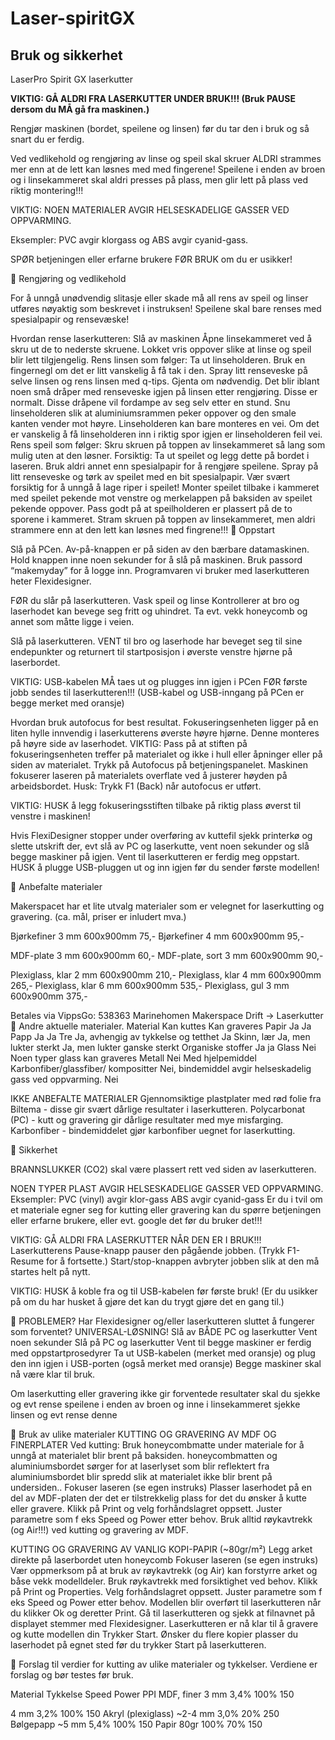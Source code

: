 # Laser-spiritGX

## Bruk og sikkerhet

LaserPro Spirit GX laserkutter

**VIKTIG: 
GÅ ALDRI FRA LASERKUTTER UNDER BRUK!!! 
(Bruk PAUSE dersom du MÅ gå fra maskinen.)**

Rengjør maskinen (bordet, speilene og linsen) før du tar den i bruk og så snart du er ferdig.

Ved vedlikehold og rengjøring av linse og speil skal skruer ALDRI strammes mer enn at de lett kan løsnes med med fingerene!
Speilene i enden av broen og i linsekammeret skal aldri presses på plass, men glir lett på plass ved riktig montering!!! 

VIKTIG:
NOEN MATERIALER AVGIR HELSESKADELIGE GASSER VED OPPVARMING. 


Eksempler: PVC avgir klorgass og ABS avgir cyanid-gass.

SPØR betjeningen eller erfarne brukere FØR BRUK om du er usikker!


Rengjøring og vedlikehold

For å unngå unødvendig slitasje eller skade må all rens av speil og linser utføres nøyaktig som beskrevet i instruksen!
Speilene skal bare renses med spesialpapir og rensevæske!

Hvordan rense laserkutteren:
Slå av maskinen
Åpne linsekammeret ved å skru ut de to nederste skruene. Lokket vris oppover slike at linse og speil blir lett tilgjengelig. 
Rens linsen som følger:
Ta ut linseholderen. Bruk en fingernegl om det er litt vanskelig å få tak i den.
Spray litt renseveske på selve linsen og rens linsen med q-tips. 
Gjenta om nødvendig.
Det blir iblant noen små dråper med renseveske igjen på linsen etter rengjøring. Disse er normalt. Disse dråpene vil fordampe av seg selv etter en stund.
Snu linseholderen slik at aluminiumsrammen peker oppover og den smale kanten vender mot høyre.
Linseholderen kan bare monteres en vei. Om det er vanskelig å få linseholderen inn i riktig spor igjen er linseholderen feil vei. 
Rens speil som følger:
Skru skruen på  toppen av linsekammeret så lang som mulig uten at den løsner.
Forsiktig: Ta ut speilet og legg dette på bordet i laseren.
Bruk aldri annet enn spesialpapir for å rengjøre speilene.
Spray på litt renseveske og tørk av speilet med en bit spesialpapir. Vær svært forsiktig for å unngå å lage riper i speilet!
Monter speilet tilbake i kammeret med speilet pekende mot venstre og merkelappen på baksiden av speilet pekende oppover. Pass godt på at speilholderen er plassert på de to sporene i kammeret.
Stram skruen på toppen av linsekammeret, men aldri strammere enn at den lett kan løsnes med fingrene!!!

Oppstart

Slå på PCen.
Av-på-knappen er på siden av den bærbare datamaskinen. 
Hold knappen inne noen sekunder for å slå på maskinen.
Bruk passord “makemyday” for å logge inn.
Programvaren vi bruker med laserkutteren heter Flexidesigner.


FØR du slår på laserkutteren.
Vask speil og linse
Kontrollerer at bro og laserhodet kan bevege seg fritt og uhindret. Ta evt. vekk honeycomb og annet som måtte ligge i veien.

Slå på laserkutteren. 
VENT til bro og laserhode har beveget seg til sine endepunkter og returnert til startposisjon i øverste venstre hjørne på laserbordet.

VIKTIG: USB-kabelen MÅ taes ut og plugges inn igjen i PCen FØR første jobb sendes til laserkutteren!!!
(USB-kabel og USB-inngang på PCen er begge merket med oransje) 

Hvordan bruk autofocus for best resultat.
Fokuseringsenheten ligger på en liten hylle innvendig i laserkutterens øverste høyre hjørne. Denne monteres på høyre side av laserhodet.
VIKTIG: Pass på at stiften på fokuseringsenheten treffer på materialet og ikke i hull eller åpninger eller på siden av materialet. 
Trykk på Autofocus på betjeningspanelet.
Maskinen fokuserer laseren på materialets overflate ved å justerer høyden på arbeidsbordet.
Husk: Trykk F1 (Back) når autofocus er utført.

VIKTIG: HUSK å legg fokuseringsstiften tilbake på riktig plass øverst til venstre i maskinen!

Hvis FlexiDesigner stopper under overføring av kuttefil sjekk printerkø og slette  utskrift der, evt slå av PC og laserkutte, vent noen sekunder og slå begge maskiner på igjen. Vent til laserkutteren er ferdig meg oppstart.
HUSK å plugge USB-pluggen ut og inn igjen før du sender første modellen!



Anbefalte materialer

Makerspacet har et lite utvalg materialer som er velegnet for laserkutting og gravering. (ca. mål, priser er inludert mva.)

Bjørkefiner
3 mm
600x900mm
75,-
Bjørkefiner
4 mm
600x900mm
95,-








MDF-plate
3 mm
600x900mm
60,-
MDF-plate, sort
3 mm
600x900mm
90,-








Plexiglass, klar 
2 mm
600x900mm
210,-
Plexiglass, klar
4 mm
600x900mm
265,-
Plexiglass, klar
6 mm
600x900mm
535,-
Plexiglass, gul
3 mm
600x900mm
375,-


Betales via 
VippsGo: 538363 Marinehomen Makerspace Drift -> Laserkutter

Andre aktuelle materialer.
Material
Kan kuttes
Kan graveres
Papir
Ja
Ja
Papp
Ja
Ja
Tre
Ja, avhengig av tykkelse og tetthet
Ja
Skinn, lær
Ja, men lukter sterkt
Ja, men lukter ganske sterkt
Organiske stoffer
Ja
ja
Glass
Nei
Noen typer glass kan graveres
Metall
Nei
Med hjelpemiddel
Karbonfiber/glassfiber/
kompositter
Nei, bindemiddel avgir helseskadelig gass ved oppvarming.
Nei

IKKE ANBEFALTE MATERIALER
Gjennomsiktige plastplater med rød folie fra Biltema - disse gir svært dårlige resultater i laserkutteren.
Polycarbonat (PC) - kutt og gravering gir dårlige resultater med mye misfarging.
Karbonfiber - bindemiddelet gjør karbonfiber uegnet for laserkutting.


Sikkerhet

BRANNSLUKKER (CO2) skal være plassert rett ved siden av laserkutteren.

NOEN TYPER PLAST AVGIR HELSESKADELIGE GASSER VED OPPVARMING. 
Eksempler:
PVC (vinyl) avgir klor-gass
ABS avgir cyanid-gass
Er du i tvil om et materiale egner seg for kutting eller gravering kan du spørre betjeningen eller erfarne brukere, eller evt. google det før du bruker det!!!

VIKTIG: GÅ ALDRI FRA LASERKUTTER NÅR DEN ER I BRUK!!! 
Laserkutterens Pause-knapp pauser den pågående jobben. 
(Trykk F1-Resume for å fortsette.)
Start/stop-knappen avbryter jobben slik at den må startes helt på nytt. 

VIKTIG: HUSK å koble fra og til USB-kabelen før første bruk!
(Er du usikker på om du har husket å gjøre det kan du trygt gjøre det en gang til.) 


PROBLEMER?
Har Flexidesigner og/eller laserkutteren sluttet å fungerer som forventet?
UNIVERSAL-LØSNING! 
Slå av BÅDE PC og laserkutter
Vent noen sekunder
Slå på PC og laserkutter
Vent til begge maskiner er ferdig med oppstartprosedyrer
Ta ut USB-kabelen (merket med oransje) og plug den inn igjen i USB-porten (også merket med oransje)
Begge maskiner skal nå være klar til bruk.

Om laserkutting eller gravering ikke gir forventede resultater skal du 
sjekke og evt rense speilene i enden av broen og inne i linsekammeret
sjekke linsen og evt rense denne


Bruk av ulike materialer
KUTTING OG GRAVERING AV MDF OG FINERPLATER
Ved kutting: Bruk honeycombmatte under materiale for å unngå at materialet blir brent på baksiden.
honeycombmatten og aluminiumsbordet sørger for at laserlyset  som blir reflektert fra aluminiumsbordet blir spredd slik at materialet ikke blir brent på undersiden..
Fokuser laseren (se egen instruks)
Plasser laserhodet på en del av MDF-platen der det er tilstrekkelig plass for det du ønsker å kutte eller gravere.
Klikk på Print og velg forhåndslagret oppsett. Juster parametre som f eks Speed og Power etter behov.
Bruk alltid røykavtrekk (og Air!!!) ved kutting og gravering av MDF.


KUTTING OG GRAVERING AV VANLIG KOPI-PAPIR (~80gr/m²)
Legg arket direkte på laserbordet uten honeycomb
Fokuser laseren (se egen instruks)
Vær oppmerksom på at bruk av røykavtrekk (og Air) kan forstyrre arket og båse vekk modelldeler. Bruk røykavtrekk med forsiktighet ved behov.
Klikk på Print og Properties. 
Velg forhåndslagret oppsett. 
Juster parametre som f eks Speed og Power etter behov.
Modellen blir overført til laserkutteren når du klikker Ok og deretter Print. 
Gå til laserkutteren og sjekk at filnavnet på displayet stemmer med Flexidesigner.
Laserkutteren er nå klar til å gravere og kutte modellen din
Trykker Start.
Ønsker du flere kopier plasser du laserhodet på egnet sted før du trykker Start på laserkutteren.


Forslag til verdier for kutting av ulike materialer og tykkelser.
Verdiene er forslag og bør testes før bruk.


Material
Tykkelse
Speed
Power
PPI
MDF, finer
3 mm
3,4%
100%
150


4 mm
3,2%
100%
150
Akryl (plexiglass)
~2-4 mm
3,0%
20%
250
Bølgepapp
~5 mm
5,4%
100%
150
Papir
80gr
100%
70%
150

